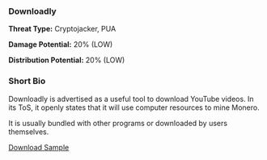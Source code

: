 ### **Downloadly**

**Threat Type:** Cryptojacker, PUA




**Damage Potential:** 20% (LOW)

**Distribution Potential:** 20% (LOW)


### **Short Bio**
Downloadly is advertised as a useful tool to download YouTube videos. In its ToS, it openly states that it will use computer resources to mine Monero.

It is usually bundled with other programs or downloaded by users themselves.


[Download Sample](https://mega.nz/file/Ea8C1ShZ#PpCGwb3P4p5b2CnaMVSFZJa_Ayci-SVmCbhkY-LfbQE)



